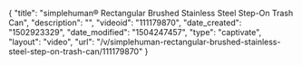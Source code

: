 {
    "title": "simplehuman&reg; Rectangular Brushed Stainless Steel Step-On Trash Can",
    "description": "",
    "videoid": "111179870",
    "date_created": "1502923329",
    "date_modified": "1504247457",
    "type": "captivate",
    "layout": "video",
    "url": "\/v\/simplehuman-rectangular-brushed-stainless-steel-step-on-trash-can\/111179870"
}